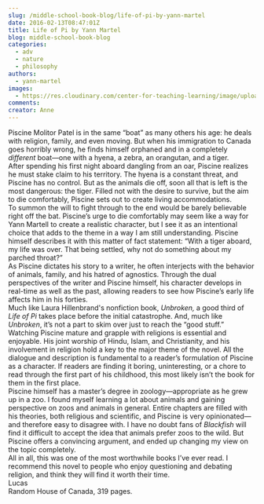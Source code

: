 ```yaml
---
slug: /middle-school-book-blog/life-of-pi-by-yann-martel
date: 2016-02-13T08:47:01Z
title: Life of Pi by Yann Martel
blog: middle-school-book-blog
categories:
  - adv
  - nature
  - philosophy
authors:
  - yann-martel
images:
  - https://res.cloudinary.com/center-for-teaching-learning/image/upload/v1637513309/Life-of-Pi-194x300.jpg.jpg
comments:
creator: Anne
---
```


 Piscine Molitor Patel is in the same “boat” as many others his age: he deals with religion, family, and even moving. But when his immigration to Canada goes horribly wrong, he finds himself orphaned and in a completely <em>different</em> boat—one with a hyena, a zebra, an orangutan, and a tiger.<br />After spending his first night aboard dangling from an oar, Piscine realizes he must stake claim to his territory. The hyena is a constant threat, and Piscine has no control. But as the animals die off, soon all that is left is the most dangerous: the tiger. Filled not with the desire to survive, but the aim to die comfortably, Piscine sets out to create living accommodations.<br />To summon the will to fight through to the end would be barely believable right off the bat. Piscine’s urge to die comfortably may seem like a way for Yann Martell to create a realistic character, but I see it as an intentional choice that adds to the theme in a way I am still understanding. Piscine himself describes it with this matter of fact statement: “With a tiger aboard, my life was over. That being settled, why not do something about my parched throat?”<br />As Piscine dictates his story to a writer, he often interjects with the behavior of animals, family, and his hatred of agnostics. Through the dual perspectives of the writer and Piscine himself, his character develops in real-time as well as the past, allowing readers to see how Piscine’s early life affects him in his forties.<br />Much like Laura Hillenbrand's nonfiction book, <em>Unbroken,</em> a good third of <em>Life of Pi </em>takes place before the initial catastrophe. And, much like <em>Unbroken</em>, it’s not a part to skim over just to reach the “good stuff.” Watching Piscine mature and grapple with religions is essential and enjoyable. His joint worship of Hindu, Islam, and Christianity, and his involvement in religion hold a key to the major theme of the novel. All the dialogue and description is fundamental to a reader’s formulation of Piscine as a character. If readers are finding it boring, uninteresting, or a chore to read through the first part of his childhood, this most likely isn’t the book for them in the first place.<br />Piscine himself has a master’s degree in zoology—appropriate as he grew up in a zoo. I found myself learning a lot about animals and gaining perspective on zoos and animals in general. Entire chapters are filled with his theories, both religious and scientific, and Piscine is very opinionated—and therefore easy to disagree with. I have no doubt fans of <em>Blackfish</em> will find it difficult to accept the idea that animals prefer zoos to the wild. But Piscine offers a convincing argument, and ended up changing my view on the topic completely.<br />All in all, this was one of the most worthwhile books I’ve ever read. I recommend this novel to people who enjoy questioning and debating religion, and think they will find it worth their time.<br />Lucas<br />Random House of Canada, 319 pages.
